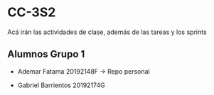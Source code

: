 # CC-3S2
Acá irán las actividades de clase, además de las tareas
y los sprints

## Alumnos Grupo 1

- Ademar Fatama 20192148F -> Repo personal

- Gabriel Barrientos 20192174G
